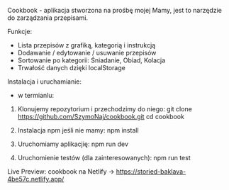 Cookbook - aplikacja stworzona na prośbę mojej Mamy, jest to narzędzie do zarządzania przepisami.

Funkcje:
- Lista przepisów z grafiką, kategorią i instrukcją
- Dodawanie / edytowanie / usuwanie przepisów
- Sortowanie po kategorii: Śniadanie, Obiad, Kolacja
- Trwałość danych dzięki localStorage

Instalacja i uruchamianie:
- w termianlu:
1. Klonujemy repozytorium i przechodzimy do niego:
  git clone https://github.com/SzymoNaj/cookbook.git
  cd cookbook

2. Instalacja npm jeśli nie mamy:
  npm install

3. Uruchomiamy aplikacjię:
  npm run dev

4. Uruchomienie testów (dla zainteresowanych):
  npm run test


Live Preview:
cookbook na Netlify -> https://storied-baklava-4be57c.netlify.app/